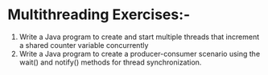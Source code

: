 # Multithreading Exercises:-

1. Write a Java program to create and start multiple threads that increment a shared counter variable concurrently
2. Write a Java program to create a producer-consumer scenario using the wait() and notify() methods for thread synchronization. 

